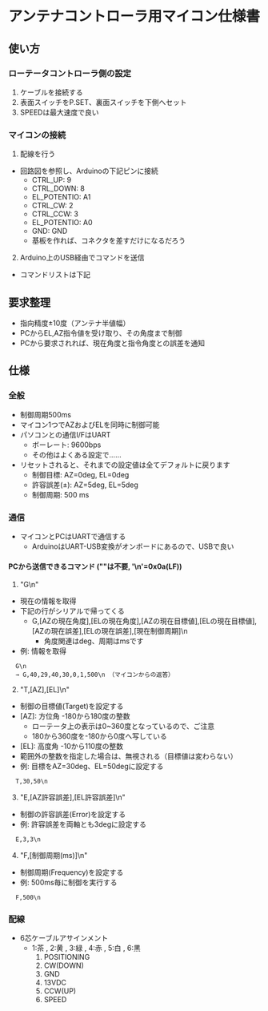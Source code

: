 # アンテナコントローラ用マイコン仕様書
## 使い方
### ローテータコントローラ側の設定
1. ケーブルを接続する
2. 表面スイッチをP.SET、裏面スイッチを下側へセット
3. SPEEDは最大速度で良い

### マイコンの接続
1. 配線を行う
  - 回路図を参照し、Arduinoの下記ピンに接続
    - CTRL_UP: 9
    - CTRL_DOWN: 8
    - EL_POTENTIO: A1
    - CTRL_CW: 2
    - CTRL_CCW: 3
    - EL_POTENTIO: A0
    - GND: GND
    - 基板を作れば、コネクタを差すだけになるだろう
2. Arduino上のUSB経由でコマンドを送信
  - コマンドリストは下記

## 要求整理
  - 指向精度±10度（アンテナ半値幅）
  - PCからEL,AZ指令値を受け取り、その角度まで制御
  - PCから要求されれば、現在角度と指令角度との誤差を通知


## 仕様
### 全般
- 制御周期500ms
- マイコン1つでAZおよびELを同時に制御可能
- パソコンとの通信I/FはUART
  - ボーレート: 9600bps
  - その他はよくある設定で……
- リセットされると、それまでの設定値は全てデフォルトに戻ります
  - 制御目標: AZ=0deg, EL=0deg
  - 許容誤差(±): AZ=5deg, EL=5deg
  - 制御周期: 500 ms

### 通信
- マイコンとPCはUARTで通信する
  - ArduinoはUART-USB変換がオンボードにあるので、USBで良い

#### PCから送信できるコマンド (""は不要, '\n'=0x0a(LF))
1. "G\n"
  - 現在の情報を取得
  - 下記の行がシリアルで帰ってくる
    - G,[AZの現在角度],[ELの現在角度],[AZの現在目標値],[ELの現在目標値],[AZの現在誤差],[ELの現在誤差],[現在制御周期]\n
      - 角度関連はdeg、周期はmsです
  - 例: 情報を取得
```
  G\n
  → G,40,29,40,30,0,1,500\n （マイコンからの返答）
```
2. "T,[AZ],[EL]\n"
  - 制御の目標値(Target)を設定する
  - [AZ]: 方位角 -180から180度の整数
    - ローテータ上の表示は0~360度となっているので、ご注意
    - 180から360度を-180から0度へ写している
  - [EL]: 高度角 -10から110度の整数
  - 範囲外の整数を指定した場合は、無視される（目標値は変わらない）
  - 例: 目標をAZ=30deg、EL=50degに設定する
```
  T,30,50\n
```
3. "E,[AZ許容誤差],[EL許容誤差]\n"
  - 制御の許容誤差(Error)を設定する
  - 例: 許容誤差を両軸とも3degに設定する
```
  E,3,3\n
```
4. "F,[制御周期(ms)]\n"
  - 制御周期(Frequency)を設定する
  - 例: 500ms毎に制御を実行する
```
  F,500\n
```

### 配線
- 6芯ケーブルアサインメント
  - 1:茶 , 2:黄 , 3:緑 , 4:赤 , 5:白 , 6:黒
    1. POSITIONING
    2. CW(DOWN)
    3. GND
    4. 13VDC
    5. CCW(UP)
    6. SPEED
